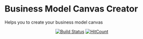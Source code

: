 # Business Model Canvas Creator
Helps you to create your business model canvas

<div align="center">

[![Build Status](https://travis-ci.com/shubham-thakare/BMC-Creator.svg?token=xETTf2ismY4iTtbyf1UX&branch=master)](https://travis-ci.com/shubham-thakare/BMC-Creator)
[![HitCount](http://hits.dwyl.com/shubham-thakare/BMC-Creator.svg)](http://hits.dwyl.com/shubham-thakare/BMC-Creator)

</div>
